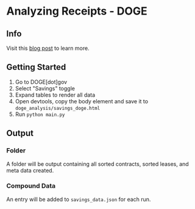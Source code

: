 
# Analyzing Receipts - DOGE

## Info

Visit this [blog post](https://textabyss.com/us/doge) to learn more. 

## Getting Started

1. Go to DOGE[dot]gov
2. Select "Savings" toggle
3. Expand tables to render all data
4. Open devtools, copy the body element and save it to `doge_analysis/savings_doge.html`
5. Run `python main.py`

## Output

### Folder

A folder will be output containing all sorted contracts, sorted leases, and meta data created. 

### Compound Data

An entry will be added to `savings_data.json` for each run.